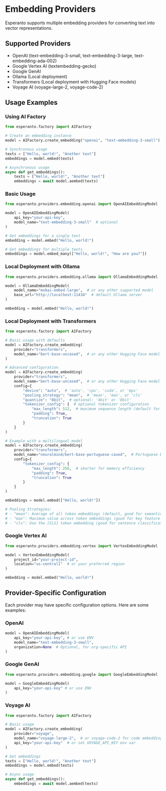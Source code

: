 # Embedding Providers

Esperanto supports multiple embedding providers for converting text into vector representations.

## Supported Providers

- OpenAI (text-embedding-3-small, text-embedding-3-large, text-embedding-ada-002)
- Google Vertex AI (textembedding-gecko)
- Google GenAI
- Ollama (Local deployment)
- Transformers (Local deployment with Hugging Face models)
- Voyage AI (voyage-large-2, voyage-code-2)

## Usage Examples

### Using AI Factory

```python
from esperanto.factory import AIFactory

# Create an embedding instance
model = AIFactory.create_embedding("openai", "text-embedding-3-small")

# Synchronous usage
texts = ["Hello, world!", "Another text"]
embeddings = model.embed(texts)

# Asynchronous usage
async def get_embeddings():
    texts = ["Hello, world!", "Another text"]
    embeddings = await model.aembed(texts)
```

### Basic Usage
```python
from esperanto.providers.embedding.openai import OpenAIEmbeddingModel

model = OpenAIEmbeddingModel(
    api_key="your-api-key",
    model_name="text-embedding-3-small"  # optional
)

# Get embeddings for a single text
embedding = model.embed("Hello, world!")

# Get embeddings for multiple texts
embeddings = model.embed_many(["Hello, world!", "How are you?"])
```

### Local Deployment with Ollama
```python
from esperanto.providers.embedding.ollama import OllamaEmbeddingModel

model = OllamaEmbeddingModel(
    model_name="mxbai-embed-large",  # or any other supported model
    base_url="http://localhost:11434"  # default Ollama server
)

embedding = model.embed("Hello, world!")
```

### Local Deployment with Transformers
```python
from esperanto.factory import AIFactory

# Basic usage with defaults
model = AIFactory.create_embedding(
    provider="transformers",
    model_name="bert-base-uncased",  # or any other Hugging Face model
)

# Advanced configuration
model = AIFactory.create_embedding(
    provider="transformers",
    model_name="bert-base-uncased",  # or any other Hugging Face model
    config={
        "device": "auto",  # 'auto', 'cpu', 'cuda', or 'mps'
        "pooling_strategy": "mean",  # 'mean', 'max', or 'cls'
        "quantize": "8bit",  # optional: '4bit' or '8bit'
        "tokenizer_config": {  # optional tokenizer configuration
            "max_length": 512,  # maximum sequence length (default for BERT)
            "padding": True,
            "truncation": True
        }
    }
)

# Example with a multilingual model
model = AIFactory.create_embedding(
    provider="transformers",
    model_name="neuralmind/bert-base-portuguese-cased",  # Portuguese BERT
    config={
        "tokenizer_config": {
            "max_length": 256,  # shorter for memory efficiency
            "padding": True,
            "truncation": True
        }
    }
)

embeddings = model.embed(["Hello, world!"])

# Pooling Strategies:
# - "mean": Average of all token embeddings (default, good for semantic similarity)
# - "max": Maximum value across token embeddings (good for key feature extraction)
# - "cls": Use the [CLS] token embedding (good for sentence classification)
```

### Google Vertex AI
```python
from esperanto.providers.embedding.vertex import VertexEmbeddingModel

model = VertexEmbeddingModel(
    project_id="your-project-id",
    location="us-central1"  # or your preferred region
)

embedding = model.embed("Hello, world!")
```

## Provider-Specific Configuration

Each provider may have specific configuration options. Here are some examples:

### OpenAI
```python
model = OpenAIEmbeddingModel(
    api_key="your-api-key", # or use ENV
    model_name="text-embedding-3-small",
    organization=None  # Optional, for org-specific API
)
```

### Google GenAI
```python
from esperanto.providers.embedding.google import GoogleEmbeddingModel

model = GoogleEmbeddingModel(
    api_key="your-api-key" # or use ENV
)
```

### Voyage AI
```python
from esperanto.factory import AIFactory

# Basic usage
model = AIFactory.create_embedding(
    provider="voyage",
    model_name="voyage-large-2",  # or voyage-code-2 for code embeddings
    api_key="your-api-key"  # or set VOYAGE_API_KEY env var
)

# Get embeddings
texts = ["Hello, world!", "Another text"]
embeddings = model.embed(texts)

# Async usage
async def get_embeddings():
    embeddings = await model.aembed(texts)
```
